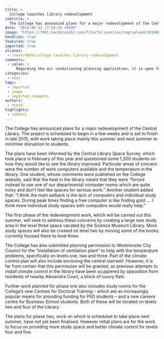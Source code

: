 ```yaml
---
title: >
  College launches library redevelopment
subtitle: >
  The College has announced plans for a major redevelopment of the Central Library. The project is scheduled to begin in a few weeks and is set to finish in late 2015, with work taking place mainly this summer and next summer to minimise disruption to students.
date: "2014-06-12 17:59:34 +0100"
image: "https://f001.backblazeb2.com/file/felixonline/img/upload/201406121900-me1711-centrallib.jpg"
headline: true
featured: true
imported: true
aliases:
 - /news/4689/college-launches-library-redevelopment
comments:
 - value: >
     Regarding the air conditioning planning application, it is open for public comments here: http://idoxpa.westminster.gov.uk/online-applications/applicationDetails.do?activeTab=makeComment&amp;keyVal=N4HRFLRPM2U00 <br>
categories:
 - news
tags:
 - imported
 - image
 - imported_comments
authors:
 - mtm10
highlights:
 - comment
---
```


The College has announced plans for a major redevelopment of the Central Library. The project is scheduled to begin in a few weeks and is set to finish in late 2015, with work taking place mainly this summer and next summer to minimise disruption to students.

The plans have been informed by the Central Library Space Survey, which took place in February of this year and questioned some 1,200 students on how they would like to see the library improved. Particular areas of concern were the number of work computers available and the temperature in the library. One student, whose comments were published on the College website, said that the heat in the library meant that they were “forced instead to use one of our departmental computer rooms which are quite noisy and don’t feel like spaces for serious work.” Another student added that: “I think the main setback is the lack of computers and individual study spaces. During peak times finding a free computer is like finding gold. ... I think more individual study spaces with computers would really help.”

The first phase of the redevelopment work, which will be carried out this summer, will seek to address these concerns by creating a large new study area in the level three space vacated by the Science Museum Library. More study spaces will also be created on level two by moving some of the books currently housed there to level three.

The College has also submitted planning permission to Westminster City Council for the “installation of ventilation plant” to help with the temperature problems, specifically on levels one, two and three. Part of the climate control plan will also include enclosing the central stairwell. However, it is far from certain that this permission will be granted, as previous attempts to install climate control in the library have been scuppered by opposition from residents of nearby Alexandra Court, a block of luxury flats.

Further work planned for phase one also includes study rooms for the College’s new Centres for Doctoral Training – which are an increasingly popular means for providing funding for PhD students – and a new careers centre for Business School students. Both of these will be located on levels two and four of the Library.

The plans for phase two, work on which is scheduled to take place next summer, have not yet been finalised. However initial plans are for the work to focus on providing more study space and better climate control for levels four and five.
